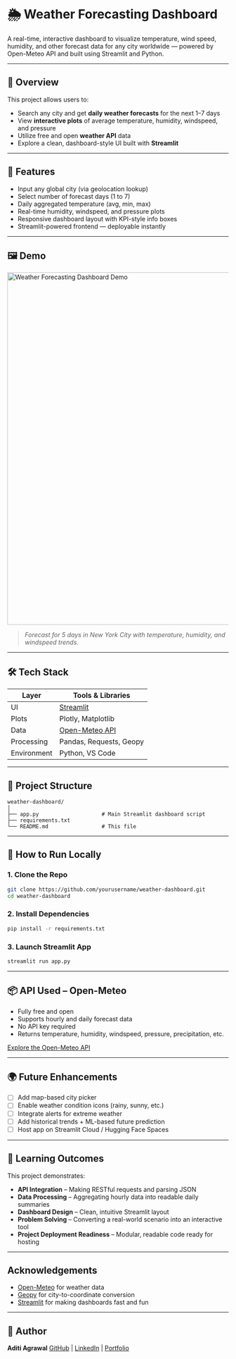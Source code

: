 # 🌦️ Weather Forecasting Dashboard

A real-time, interactive dashboard to visualize temperature, wind speed, humidity, and other forecast data for any city worldwide — powered by Open-Meteo API and built using Streamlit and Python.

---

## 📌 Overview

This project allows users to:

* Search any city and get **daily weather forecasts** for the next 1–7 days
* View **interactive plots** of average temperature, humidity, windspeed, and pressure
* Utilize free and open **weather API** data
* Explore a clean, dashboard-style UI built with **Streamlit**

---

## 🚀 Features

- Input any global city (via geolocation lookup)
- Select number of forecast days (1 to 7)
- Daily aggregated temperature (avg, min, max)
- Real-time humidity, windspeed, and pressure plots
- Responsive dashboard layout with KPI-style info boxes
- Streamlit-powered frontend — deployable instantly

---

## 🖼️ Demo

<img src="assets/demo_dashboard.png" alt="Weather Forecasting Dashboard Demo" width="800"/>

> *Forecast for 5 days in New York City with temperature, humidity, and windspeed trends.*

---

## 🛠️ Tech Stack

| Layer       | Tools & Libraries                         |
| ----------- | ----------------------------------------- |
| UI          | [Streamlit](https://streamlit.io)         |
| Plots       | Plotly, Matplotlib                        |
| Data        | [Open-Meteo API](https://open-meteo.com/) |
| Processing  | Pandas, Requests, Geopy                   |
| Environment | Python, VS Code                       |

---

## 📂 Project Structure

```
weather-dashboard/
│
├── app.py                    # Main Streamlit dashboard script
├── requirements.txt    
└── README.md                 # This file
```

---

## 🧪 How to Run Locally

### 1. Clone the Repo

```bash
git clone https://github.com/yourusername/weather-dashboard.git  
cd weather-dashboard
```

### 2. Install Dependencies

```bash
pip install -r requirements.txt
```

### 3. Launch Streamlit App

```bash
streamlit run app.py
```

---

## 📦 API Used – Open-Meteo

* Fully free and open
* Supports hourly and daily forecast data
* No API key required
* Returns temperature, humidity, windspeed, pressure, precipitation, etc.

[Explore the Open-Meteo API](https://open-meteo.com/en/docs)

---

## 🌍 Future Enhancements

* [ ] Add map-based city picker
* [ ] Enable weather condition icons (rainy, sunny, etc.)
* [ ] Integrate alerts for extreme weather
* [ ] Add historical trends + ML-based future prediction
* [ ] Host app on Streamlit Cloud / Hugging Face Spaces

---

## 📌 Learning Outcomes

This project demonstrates:

* **API Integration** – Making RESTful requests and parsing JSON
* **Data Processing** – Aggregating hourly data into readable daily summaries
* **Dashboard Design** – Clean, intuitive Streamlit layout
* **Problem Solving** – Converting a real-world scenario into an interactive tool
* **Project Deployment Readiness** – Modular, readable code ready for hosting

---

## Acknowledgements

* [Open-Meteo](https://open-meteo.com/) for weather data
* [Geopy](https://pypi.org/project/geopy/) for city-to-coordinate conversion
* [Streamlit](https://streamlit.io/) for making dashboards fast and fun

---

## 💼 Author

**Aditi Agrawal**
[GitHub](https://github.com/Aditi-1304) | [LinkedIn](https://www.linkedin.com) | [Portfolio](https://your-portfolio-link)

